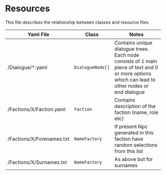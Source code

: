 ﻿# Resources

This file describes the relationship between classes and resource files

|   Yaml File      |  Class           |   Notes                   |
|------------------|------------------|---------------------------|
| /Dialogue/*.yaml | `DialogueNode[]` | Contains unique dialogue trees.  Each node consists of 1 main piece of text and 0 or more options which can lead to other nodes or end dialogue |
| /Factions/X/Faction.yaml | `Faction` | Contains description of the faction (name, role etc) |
| /Factions/X/Forenames.txt | `NameFactory` | If present Npc generated in this faction have random selections from this list |
| /Factions/X/Surnames.txt | `NameFactory` | As above but for surnames |
